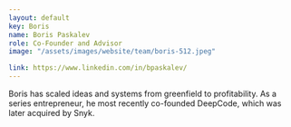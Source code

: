 ```yaml
---
layout: default
key: Boris
name: Boris Paskalev
role: Co-Founder and Advisor
image: "/assets/images/website/team/boris-512.jpeg"

link: https://www.linkedin.com/in/bpaskalev/
---
```


Boris has scaled ideas and systems from greenfield to profitability. As a series entrepreneur, he most recently co-founded DeepCode, which was later acquired by Snyk.